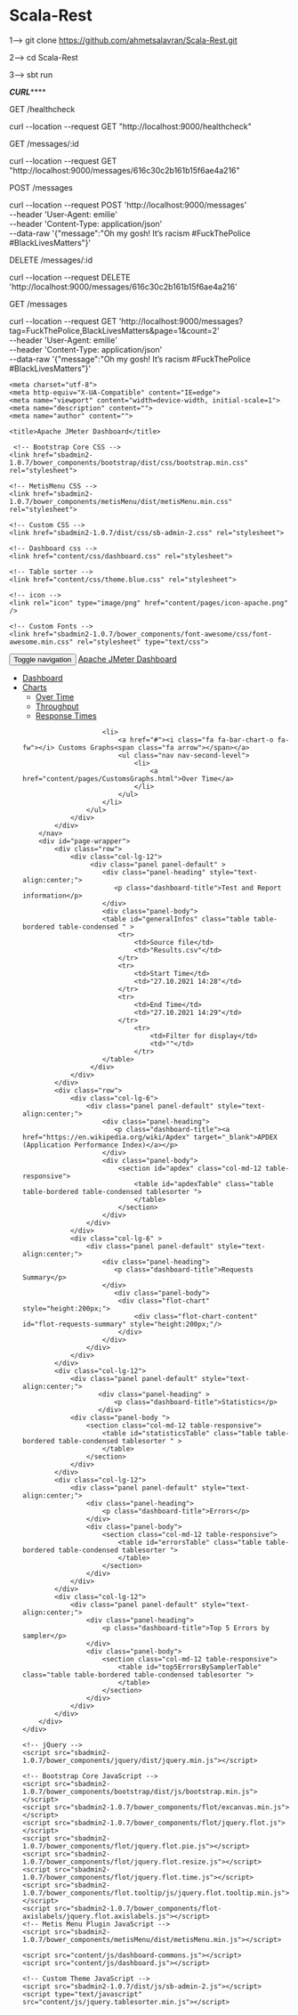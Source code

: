 # Scala-Rest

1-->  git clone https://github.com/ahmetsalavran/Scala-Rest.git

2--> cd Scala-Rest

3--> sbt run


*******CURL***********

GET  /healthcheck

curl --location --request GET "http://localhost:9000/healthcheck"

GET /messages/:id

curl --location --request GET "http://localhost:9000/messages/616c30c2b161b15f6ae4a216"

POST /messages

curl --location --request POST 'http://localhost:9000/messages' \
--header 'User-Agent: emilie' \
--header 'Content-Type: application/json' \
--data-raw '{"message":"Oh my gosh! It’s racism #FuckThePolice #BlackLivesMatters"}'

DELETE /messages/:id

curl --location --request DELETE 'http://localhost:9000/messages/616c30c2b161b15f6ae4a216'

GET /messages

curl --location --request GET 'http://localhost:9000/messages?tag=FuckThePolice,BlackLivesMatters&page=1&count=2' \
--header 'User-Agent: emilie' \
--header 'Content-Type: application/json' \
--data-raw '{"message":"Oh my gosh! It’s racism #FuckThePolice #BlackLivesMatters"}'
<!DOCTYPE html>
<html lang="en">

<head>

    <meta charset="utf-8">
    <meta http-equiv="X-UA-Compatible" content="IE=edge">
    <meta name="viewport" content="width=device-width, initial-scale=1">
    <meta name="description" content="">
    <meta name="author" content="">

    <title>Apache JMeter Dashboard</title>

     <!-- Bootstrap Core CSS -->
    <link href="sbadmin2-1.0.7/bower_components/bootstrap/dist/css/bootstrap.min.css" rel="stylesheet">

    <!-- MetisMenu CSS -->
    <link href="sbadmin2-1.0.7/bower_components/metisMenu/dist/metisMenu.min.css" rel="stylesheet">

    <!-- Custom CSS -->
    <link href="sbadmin2-1.0.7/dist/css/sb-admin-2.css" rel="stylesheet">

    <!-- Dashboard css -->
    <link href="content/css/dashboard.css" rel="stylesheet">

    <!-- Table sorter -->
    <link href="content/css/theme.blue.css" rel="stylesheet">

    <!-- icon -->
    <link rel="icon" type="image/png" href="content/pages/icon-apache.png" />

    <!-- Custom Fonts -->
    <link href="sbadmin2-1.0.7/bower_components/font-awesome/css/font-awesome.min.css" rel="stylesheet" type="text/css">
</head>

<body>
    <div id="wrapper">
        <nav class="navbar navbar-default navbar-static-top" role="navigation" style="margin-bottom: 0">
            <div class="navbar-header">
                <button type="button" class="navbar-toggle" data-toggle="collapse" data-target=".navbar-collapse">
                    <span class="sr-only">Toggle navigation</span>
                    <span class="icon-bar"></span>
                    <span class="icon-bar"></span>
                    <span class="icon-bar"></span>
                </button>
                <a class="navbar-brand" href="index.html">Apache JMeter Dashboard</a>
            </div>
            <div class="navbar-default sidebar" role="navigation">
                <div class="sidebar-nav navbar-collapse">
                    <ul class="nav" id="side-menu">
                        <li>
                            <a href="index.html"><i class="fa fa-dashboard fa-fw"></i> Dashboard</a>
                        </li>
                        <li>
                            <a href="#"><i class="fa fa-bar-chart-o fa-fw"></i> Charts<span class="fa arrow"></span></a>
                            <ul class="nav nav-second-level">
                                <li>
                                    <a href="content/pages/OverTime.html">Over Time</a>
                                </li>
                                <li>
                                    <a href="content/pages/Throughput.html">Throughput</a>
                                </li>
                                <li>
                                    <a href="content/pages/ResponseTimes.html">Response Times</a>
                                </li>
                            </ul>
                            <!-- /.nav-second-level -->
                        </li>
                        
                        <li>
                            <a href="#"><i class="fa fa-bar-chart-o fa-fw"></i> Customs Graphs<span class="fa arrow"></span></a>
                            <ul class="nav nav-second-level">
                                <li>
                                    <a href="content/pages/CustomsGraphs.html">Over Time</a>
                                </li>
                            </ul>
                        </li>
                    </ul>
                </div>
            </div>
        </nav>
        <div id="page-wrapper">
            <div class="row">
                <div class="col-lg-12">
                     <div class="panel panel-default" >
                        <div class="panel-heading" style="text-align:center;">
                           <p class="dashboard-title">Test and Report information</p>
                        </div>
                        <div class="panel-body">
                        <table id="generalInfos" class="table table-bordered table-condensed " >
                            <tr>
                                <td>Source file</td>
                                <td>"Results.csv"</td>
                            </tr>
                            <tr>
                                <td>Start Time</td>
                                <td>"27.10.2021 14:28"</td>
                            </tr>
                            <tr>
                                <td>End Time</td>
                                <td>"27.10.2021 14:29"</td>
                            </tr>
                                <tr>
                                    <td>Filter for display</td>
                                    <td>""</td>
                                </tr>
                        </table>
                     </div>
                </div>
            </div>
            <div class="row">
                <div class="col-lg-6">
                    <div class="panel panel-default" style="text-align:center;">
                        <div class="panel-heading">
                           <p class="dashboard-title"><a href="https://en.wikipedia.org/wiki/Apdex" target="_blank">APDEX (Application Performance Index)</a></p>
                        </div>
                        <div class="panel-body">
                            <section id="apdex" class="col-md-12 table-responsive">
                                <table id="apdexTable" class="table table-bordered table-condensed tablesorter ">
                                </table>
                            </section>
                        </div>
                    </div>
                </div>
                <div class="col-lg-6" >
                    <div class="panel panel-default" style="text-align:center;">
                        <div class="panel-heading">
                           <p class="dashboard-title">Requests Summary</p>
                        </div>
                           <div class="panel-body">
                            <div class="flot-chart" style="height:200px;">
                                <div class="flot-chart-content" id="flot-requests-summary" style="height:200px;"/>
                            </div>
                        </div>
                    </div>
                </div>
            </div>
            <div class="col-lg-12">
                <div class="panel panel-default" style="text-align:center;">
                       <div class="panel-heading" >
                           <p class="dashboard-title">Statistics</p>
                       </div>
                <div class="panel-body ">
                    <section class="col-md-12 table-responsive">
                        <table id="statisticsTable" class="table table-bordered table-condensed tablesorter " >
                        </table>
                    </section>
                </div>
            </div>
            <div class="col-lg-12">
                <div class="panel panel-default" style="text-align:center;">
                    <div class="panel-heading">
                        <p class="dashboard-title">Errors</p>
                    </div>
                    <div class="panel-body">
                        <section class="col-md-12 table-responsive">
                            <table id="errorsTable" class="table table-bordered table-condensed tablesorter ">
                            </table>
                        </section>
                    </div>
                </div>
            </div>
            <div class="col-lg-12">
                <div class="panel panel-default" style="text-align:center;">
                    <div class="panel-heading">
                        <p class="dashboard-title">Top 5 Errors by sampler</p>
                    </div>
                    <div class="panel-body">
                        <section class="col-md-12 table-responsive">
                            <table id="top5ErrorsBySamplerTable" class="table table-bordered table-condensed tablesorter ">
                            </table>
                        </section>
                    </div>
                </div>
            </div>
        </div>
    </div>

    <!-- jQuery -->
    <script src="sbadmin2-1.0.7/bower_components/jquery/dist/jquery.min.js"></script>

    <!-- Bootstrap Core JavaScript -->
    <script src="sbadmin2-1.0.7/bower_components/bootstrap/dist/js/bootstrap.min.js"></script>
    <script src="sbadmin2-1.0.7/bower_components/flot/excanvas.min.js"></script>
    <script src="sbadmin2-1.0.7/bower_components/flot/jquery.flot.js"></script>
    <script src="sbadmin2-1.0.7/bower_components/flot/jquery.flot.pie.js"></script>
    <script src="sbadmin2-1.0.7/bower_components/flot/jquery.flot.resize.js"></script>
    <script src="sbadmin2-1.0.7/bower_components/flot/jquery.flot.time.js"></script>
    <script src="sbadmin2-1.0.7/bower_components/flot.tooltip/js/jquery.flot.tooltip.min.js"></script>
    <script src="sbadmin2-1.0.7/bower_components/flot-axislabels/jquery.flot.axislabels.js"></script>
    <!-- Metis Menu Plugin JavaScript -->
    <script src="sbadmin2-1.0.7/bower_components/metisMenu/dist/metisMenu.min.js"></script>

    <script src="content/js/dashboard-commons.js"></script>
    <script src="content/js/dashboard.js"></script>

    <!-- Custom Theme JavaScript -->
    <script src="sbadmin2-1.0.7/dist/js/sb-admin-2.js"></script>
    <script type="text/javascript" src="content/js/jquery.tablesorter.min.js"></script>

</body>

</html>
